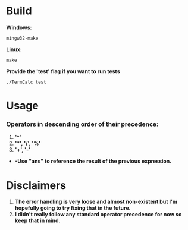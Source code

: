 # Build
**Windows:**

    mingw32-make

**Linux:**

    make

**Provide the 'test' flag if you want to run tests**

    ./TermCalc test

# Usage

### Operators in descending order of their precedence:
1. **'^'**
2. **'\*', '/', '%'**
3. **'+', '-'**

* **-Use "ans" to reference the result of the previous expression.**

# Disclaimers

 1. **The error handling is very loose and almost non-existent but I'm hopefully going to try fixing that in the future.**
 2. **I didn't really follow any standard operator precedence for now so keep that in mind.**
